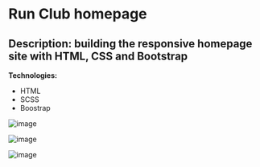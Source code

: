 # Run Club homepage

## Description: building the responsive homepage site with HTML, CSS and Bootstrap

**Technologies:**
* HTML
* SCSS
* Boostrap

![image](https://user-images.githubusercontent.com/87691625/179139828-ed7921ae-ee98-4e8b-bc32-46d40c8b603c.png)

![image](https://user-images.githubusercontent.com/87691625/179139949-058ab982-1505-4eca-bbbc-e7db99f17ff9.png)

![image](https://user-images.githubusercontent.com/87691625/179140151-381f7478-63eb-4353-a357-3d890605e61f.png)
